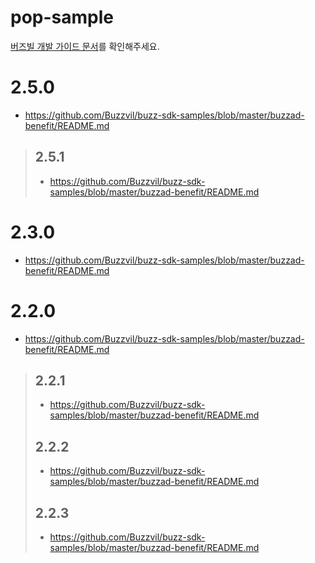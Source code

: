 # pop-sample
[버즈빌 개발 가이드 문서](https://buzzvil.atlassian.net/wiki/spaces/BDG/pages/721256746/BuzzAd+Benefit+2.0+Android+SDK)를 확인해주세요.

# 2.5.0
* https://github.com/Buzzvil/buzz-sdk-samples/blob/master/buzzad-benefit/README.md
> ## 2.5.1
> * https://github.com/Buzzvil/buzz-sdk-samples/blob/master/buzzad-benefit/README.md

# 2.3.0
* https://github.com/Buzzvil/buzz-sdk-samples/blob/master/buzzad-benefit/README.md

# 2.2.0
* https://github.com/Buzzvil/buzz-sdk-samples/blob/master/buzzad-benefit/README.md
> ## 2.2.1
> * https://github.com/Buzzvil/buzz-sdk-samples/blob/master/buzzad-benefit/README.md
> ## 2.2.2
> * https://github.com/Buzzvil/buzz-sdk-samples/blob/master/buzzad-benefit/README.md
> ## 2.2.3
> * https://github.com/Buzzvil/buzz-sdk-samples/blob/master/buzzad-benefit/README.md